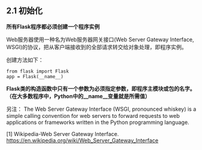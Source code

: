 ## 2.1 初始化

**所有Flask程序都必须创建一个程序实例**

Web服务器使用一种名为Web服务器网关接口(Web Server Gateway Interface, WSGI)的协议，把从客户端接收到的全部请求转交给对象处理，即程序实例。

创建方法如下：

```
from flask import Flask
app = Flask(__name__)
```

**Flask类的构造函数中只有一个参数为必须指定参数，即程序主模块或包的名字。（在大多数程序中，Python中的__name__变量就是所需值）**

另注：
The Web Server Gateway Interface (WSGI, pronounced whiskey) is a simple calling convention for web servers to forward requests to web applications or frameworks written in the Python programming language.


[1] Wikipedia-Web Server Gateway Interface. https://en.wikipedia.org/wiki/Web_Server_Gateway_Interface
